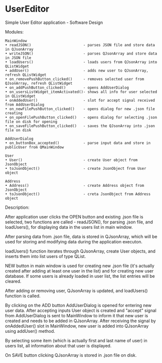 # UserEditor
Simple User Editor application - Software Design

Modules:

	MainWindow
    • readJSON()                        - parses JSON file and store data in QJsonArray
    • writeJSON()                       - parses QJsonArray and store data in JSON file
    • loadUsers()                       - loads users from QJsonArray into QListWidget
    • addUser()                         - adds new user to QJsonArray, refresh QListWidget
    • on_removePushButton_clicked()     - removes selected user from QJsonArray, refresh QListWidget
    • on_addPushButton_clicked()        - opens AddUserDialog
    • on_usersListWidget_itemActivated()- shows all info for user selected in QListWidget
    • onAddedUser()                     - slot for accept signal received from AddUserDialog
    • on_newFilePushButton_clicked()	- opens dialog for new .json file creating
    • on_openFilePushButton_clicked()	- opens dialog for selecting .json file on disk for opening
    • on_saveFilePushButton_clicked()	- saves the QJsonArray into .json file on disk

	AddUserDialog
    • on_buttonBox_accepted()           - parse input data and store in publicUser from QMainWindow

	User
    • User()                            - create User object from JsonObject
    • toJsonObject()                    - create JsonObject from User object

	Address
    • Address()                         - create Address object from JsonObject
    • toJsonObject()                    - creta JsonObject from Address object




Description:

After application user clicks the OPEN button and existing .json file is selected, two functions are called - readJSON(), for parsing .json file, and loadUsers(), for displaying data in the users list in main window.

After parsing data from .json file, data is stored in QJsonArray, which will be used for storing and modifying data during the application executon.

loadUsers() function iterates through QJsonArray, create User objects, and inserts them into list users of type QList<Users>.

NEW button in main window is used for creating new .json file (it's actually created after adding at least one user in the list) and for creating new user database. If some users is already loaded in user list, the list entries will be cleared.

After adding or removing user, QJsonArray is updated, and loadUsers() function is called.
	
By clicking on the ADD button AddUserDialog is opened for entering new user data. After accepting inputs User object is created and "accept" signal from AddUserDialog is sent to MainWindow to inform it that new user is created and needs to be added in QJsonArray. After receiving the signal by onAddedUser() slot in MainWindow, new user is added into QJsonArray using addUser() method.
	
By selecting some item (which is actually first and last name of user) in users list, all information about that user is displayed.
	
On SAVE button clicking QJsonArray is stored in .json file on disk.
  
  
